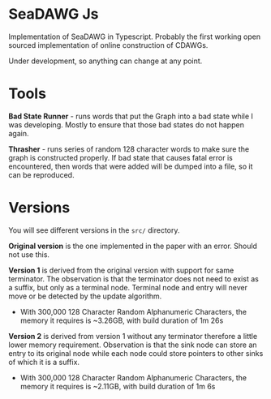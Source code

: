 # SeaDAWG Js

Implementation of SeaDAWG in Typescript. Probably the first working open sourced implementation of online construction of CDAWGs.

Under development, so anything can change at any point.

# Tools

**Bad State Runner** - runs words that put the Graph into a bad state while I was developing. Mostly to ensure that those bad states do not happen again.

**Thrasher** - runs series of random 128 character words to make sure the graph is constructed properly. If bad state that causes fatal error is encountered, then words that were added will be dumped into a file, so it can be reproduced.

# Versions

You will see different versions in the `src/` directory.

**Original version** is the one implemented in the paper with an error. Should not use this.

**Version 1** is derived from the original version with support for same terminator. The observation is that the terminator does not need to exist as a suffix, but only as a terminal node. Terminal node and entry will never move or be detected by the update algorithm.
- With 300,000 128 Character Random Alphanumeric Characters, the memory it requires is ~3.26GB, with build duration of 1m 26s

**Version 2** is derived from version 1 without any terminator therefore a little lower memory requirement. Observation is that the sink node can store an entry to its original node while each node could store pointers to other sinks of which it is a suffix.
- With 300,000 128 Character Random Alphanumeric Characters, the memory it requires is ~2.11GB, with build duration of 1m 6s
